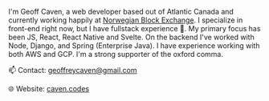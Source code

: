 I'm Geoff Caven, a web developer based out of Atlantic Canada and currently working happily at [Norwegian Block Exchange](https://nbx.com). I specialize in front-end right now, but I have fullstack experience 💪. My primary focus has been JS, React, React Native and Svelte. On the backend I've worked with Node, Django, and Spring (Enterprise Java). I have experience working with both AWS and GCP. I'm a strong supporter of the oxford comma.

📫 Contact: [geoffreycaven@gmail.com](mailto://geoffreycaven@gmail.com)

🌐 Website: [caven.codes](https://caven.codes)

<!---
gcaven/gcaven is a ✨ special ✨ repository because its `README.md` (this file) appears on your GitHub profile.
You can click the Preview link to take a look at your changes.
--->

